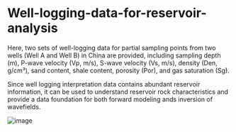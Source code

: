 # Well-logging-data-for-reservoir-analysis

Here, two sets of well-logging data for partial sampling points from two wells (Well A and Well B) in China are provided, including sampling depth (m), P-wave velocity (Vp, m/s), S-wave velocity (Vs, m/s), density (Den, g/cm³), sand content, shale content, porosity (Por), and gas saturation (Sg).

Since well logging interpretation data contains abundant reservoir information, it can be used to understand reservoir rock characteristics and provide a data foundation for both forward modeling ands inversion of wavefields.

![image](https://github.com/user-attachments/assets/301ccacc-a25f-46ee-844c-8a07af976545)

